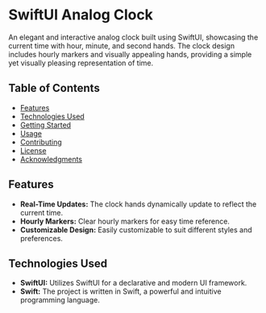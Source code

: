 # SwiftUI Analog Clock

An elegant and interactive analog clock built using SwiftUI, showcasing the current time with hour, minute, and second hands. The clock design includes hourly markers and visually appealing hands, providing a simple yet visually pleasing representation of time.

## Table of Contents
- [Features](#features)
- [Technologies Used](#technologies-used)
- [Getting Started](#getting-started)
- [Usage](#usage)
- [Contributing](#contributing)
- [License](#license)
- [Acknowledgments](#acknowledgments)

## Features

- **Real-Time Updates:** The clock hands dynamically update to reflect the current time.
- **Hourly Markers:** Clear hourly markers for easy time reference.
- **Customizable Design:** Easily customizable to suit different styles and preferences.

## Technologies Used

- **SwiftUI:** Utilizes SwiftUI for a declarative and modern UI framework.
- **Swift:** The project is written in Swift, a powerful and intuitive programming language.

